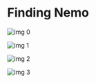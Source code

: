 # Finding Nemo

![img 0](https://i.imgur.com/GqgGvnY.jpg)

![img 1](https://i.imgur.com/98NuiEt.png)

![img 2](https://i.imgur.com/5JMSnCl.jpg)

![img 3](https://i.imgur.com/dbY35UC.jpg)


